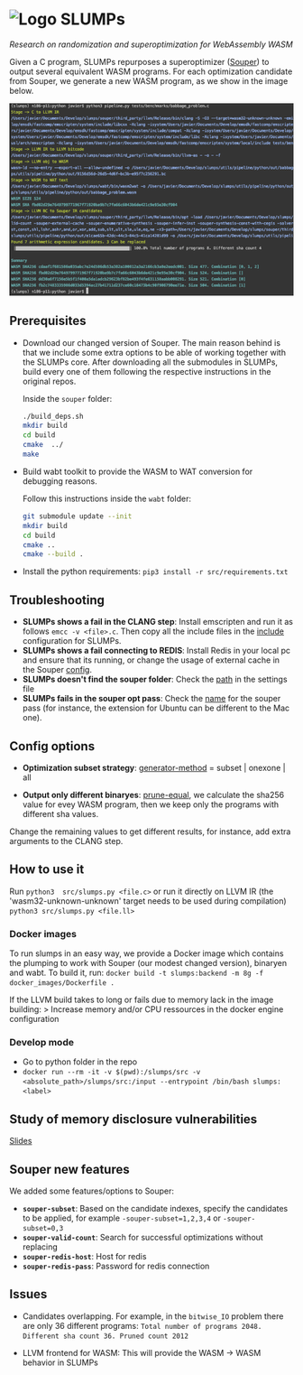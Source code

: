 # ![Logo](https://en.gravatar.com/userimage/133494879/d7a324075159773e826a7eb397da07d7.png?size=80) SLUMPs 

*Research on randomization and superoptimization for WebAssembly WASM*

Given a C program, SLUMPs repurposes a superoptimizer ([Souper](https://github.com/google/souper)) to output several equivalent WASM programs.
For each optimization candidate from Souper, we generate a new WASM program, as we show in the image below.

![pass](docs/pass.png)

## Prerequisites

- Download our changed version of Souper. The main reason behind is that we include some extra options to be able of working together with the SLUMPs core. After downloading all the submodules in SLUMPs, build every one of them following the respective instructions in the original repos.

    Inside the `souper` folder:

    ```bash
    ./build_deps.sh
    mkdir build
    cd build
    cmake  ../
    make
    ```

- Build wabt toolkit to provide the WASM to WAT conversion for debugging reasons.

    Follow this instructions inside the `wabt` folder:

    ```bash
    git submodule update --init
    mkdir build
    cd build
    cmake ..
    cmake --build .
    ```

- Install the python requirements: `pip3 install -r src/requirements.txt`

## Troubleshooting

- **SLUMPs shows a fail in the CLANG step**: Install emscripten and run it as follows `emcc -v <file>.c`. Then copy all the include files in the [include](https://github.com/KTH/slumps/blob/18ef5189904e25019155fe305046f4b5b8907538/src/settings/config.ini#L17) configuration for SLUMPs.
- **SLUMPs shows a fail connecting to REDIS**: Install Redis in your local pc and ensure that its running, or change the usage of external cache in the Souper [config](https://github.com/KTH/slumps/blob/18ef5189904e25019155fe305046f4b5b8907538/src/settings/config.ini#L58).
- **SLUMPs doesn't find the souper folder**: Check the [path](https://github.com/KTH/slumps/blob/18ef5189904e25019155fe305046f4b5b8907538/src/settings/config.ini#L2) in the settings file
- **SLUMPs fails in the souper opt pass**: Check the [name](https://github.com/KTH/slumps/blob/18ef5189904e25019155fe305046f4b5b8907538/src/settings/config.ini#L48) for the souper pass (for instance, the extension for Ubuntu can be different to the Mac one).

## Config options

- **Optimization subset strategy**: [generator-method](https://github.com/KTH/slumps/blob/18ef5189904e25019155fe305046f4b5b8907538/src/settings/config.ini#L9) = subset | onexone | all

- **Output only different binaryes**: [prune-equal](https://github.com/KTH/slumps/blob/18ef5189904e25019155fe305046f4b5b8907538/src/settings/config.ini#L6), we calculate the sha256 value for evey WASM program, then we keep only the programs with different sha values.

Change the remaining values to get different results, for instance, add extra arguments to the CLANG step.

## How to use it

Run `python3  src/slumps.py <file.c>` or run it directly on LLVM IR (the 'wasm32-unknown-unknown' target needs to be used during compilation) `python3 src/slumps.py <file.ll>`

### Docker images

To run slumps in an easy way, we provide a Docker image which contains the plumping to work with Souper (our modest changed version), binaryen and wabt.
To build it, run: `docker build -t slumps:backend -m 8g -f docker_images/Dockerfile .`

If the LLVM build takes to long or fails due to memory lack in the image building:
    >  Increase memory and/or CPU ressources in the docker engine configuration

### Develop mode

- Go to python folder in the repo
- `docker run --rm -it -v $(pwd):/slumps/src -v <absolute_path>/slumps/src:/input --entrypoint /bin/bash slumps:<label>`

## Study of memory disclosure vulnerabilities

[Slides](https://jacarte.github.io/wasm_presentation/)

## Souper new features

We added some features/options to Souper:

- **`souper-subset`**: Based on the candidate indexes, specify the candidates to be applied, for example
`-souper-subset=1,2,3,4` or `-souper-subset=0,3`
- **`souper-valid-count`**: Search for successful optimizations without replacing
- **`souper-redis-host`**: Host for redis
- **`souper-redis-pass`**: Password for redis connection


## Issues

- Candidates overlapping. For example, in the `bitwise_IO` problem there are only 36 different programs:
    `Total number of programs 2048. Different sha count 36. Pruned count 2012`

- LLVM frontend for WASM: This will provide the WASM -> WASM behavior in SLUMPs
